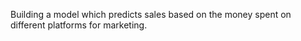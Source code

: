Building a model which predicts sales based on the money spent on different platforms for marketing.

